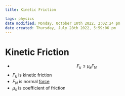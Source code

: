```yaml
---
title: Kinetic Friction

tags: physics
date modified: Monday, October 10th 2022, 2:02:24 pm
date created: Thursday, July 28th 2022, 5:59:06 pm
---
```


# Kinetic Friction
- $$F_{k} \leq \mu _{k}F_{N}$$
- $F_{k}$ is kinetic friction
- $F_{N}$ is normal [force](Force.md)
- $\mu _s$ is coefficient of friction



